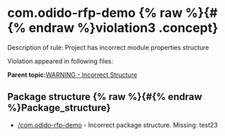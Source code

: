 # com.odido-rfp-demo {% raw %}{#{% endraw %}violation3 .concept}

Description of rule: Project has incorrect module properties structure

Violation appeared in following files:

**Parent topic:**[WARNING - Incorrect Structure](../../../qa/rules/WARNING_-_Incorrect_Structure.md)

## Package structure {% raw %}{#{% endraw %}Package_structure}

-   [/com.odido-rfp-demo](../../../projects/com.odido-rfp-demo/com.odido-rfp-demo.md) - Incorrect package structure. Missing: test23

